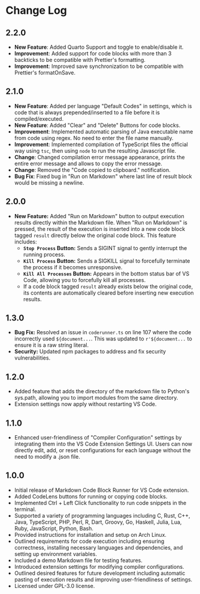 # Change Log

## 2.2.0

- **New Feature**: Added Quarto Support and toggle to enable/disable it.
- **Improvement**: Added support for code blocks with more than 3 backticks to be compatible with Prettier's formatting.
- **Improvement**: Improved save synchronization to be compatible with Prettier's formatOnSave.

## 2.1.0

- **New Feature**: Added per language "Default Codes" in settings, which is code that is always prepended/inserted to a file before it is compiled/executed.
- **New Feature**: Added "Clear" and "Delete" Buttons for code blocks.
- **Improvement**: Implemented automatic parsing of Java executable name from code using regex. No need to enter the file name manually.
- **Improvement**: Implemented compilation of TypeScript files the official way using `tsc`, then using `node` to run the resulting Javascript file.
- **Change**: Changed compilation error message appearance, prints the entire error message and allows to copy the error message.
- **Change**: Removed the "Code copied to clipboard." notification.
- **Bug Fix**: Fixed bug in "Run on Markdown" where last line of result block would be missing a newline.

## 2.0.0

- **New Feature:** Added "Run on Markdown" button to output execution results directly within the Markdown file. When "Run on Markdown" is pressed, the result of the execution is inserted into a new code block tagged `result` directly below the original code block. This feature includes:
  - **`Stop Process` Button:** Sends a SIGINT signal to gently interrupt the running process.
  - **`Kill Process` Button:** Sends a SIGKILL signal to forcefully terminate the process if it becomes unresponsive.
  - **`Kill All Processes` Button:** Appears in the bottom status bar of VS Code, allowing you to forcefully kill all processes.
  - If a code block tagged `result` already exists below the original code, its contents are automatically cleared before inserting new execution results.

## 1.3.0

- **Bug Fix:** Resolved an issue in `coderunner.ts` on line 107 where the code incorrectly used `${document...`. This was updated to `r'${document...` to ensure it is a raw string literal.
- **Security:** Updated npm packages to address and fix security vulnerabilities.

## 1.2.0

- Added feature that adds the directory of the markdown file to Python's sys.path, allowing you to import modules from the same directory.
- Extension settings now apply without restarting VS Code.

## 1.1.0

- Enhanced user-friendliness of "Compiler Configuration" settings by integrating them into the VS Code Extension Settings UI. Users can now directly edit, add, or reset configurations for each language without the need to modify a .json file.

## 1.0.0

- Initial release of Markdown Code Block Runner for VS Code extension.
- Added CodeLens buttons for running or copying code blocks.
- Implemented Ctrl + Left Click functionality to run code snippets in the terminal.
- Supported a variety of programming languages including C, Rust, C++, Java, TypeScript, PHP, Perl, R, Dart, Groovy, Go, Haskell, Julia, Lua, Ruby, JavaScript, Python, Bash.
- Provided instructions for installation and setup on Arch Linux.
- Outlined requirements for code execution including ensuring correctness, installing necessary languages and dependencies, and setting up environment variables.
- Included a demo Markdown file for testing features.
- Introduced extension settings for modifying compiler configurations.
- Outlined desired features for future development including automatic pasting of execution results and improving user-friendliness of settings.
- Licensed under GPL-3.0 license.
